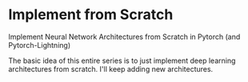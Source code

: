 # Implement from Scratch
Implement Neural Network Architectures from Scratch in Pytorch (and Pytorch-Lightning)

The basic idea of this entire series is to just implement deep learning architectures from scratch. I'll keep adding new architectures.
